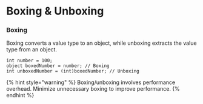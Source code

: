 # Boxing & Unboxing

### Boxing

Boxing converts a value type to an object, while unboxing extracts the value type from an object.

```
int number = 100;
object boxedNumber = number; // Boxing
int unboxedNumber = (int)boxedNumber; // Unboxing
```

{% hint style="warning" %}
Boxing/unboxing involves performance overhead. Minimize unnecessary boxing to improve performance.
{% endhint %}
